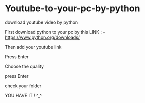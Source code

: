 # Youtube-to-your-pc-by-python
download youtube video by python 


First download python to your pc by this LINK : - https://www.python.org/downloads/

Then add your youtube link 

Press Enter 

Choose the quality 

press Enter 

check your folder 

YOU HAVE IT ! ^_^

